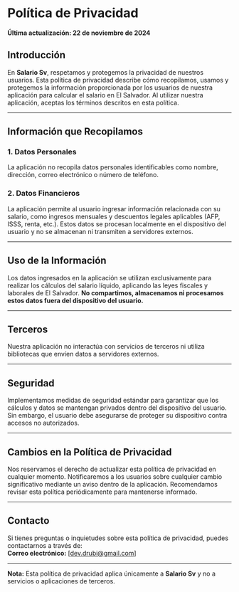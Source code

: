 # Política de Privacidad

**Última actualización: 22 de noviembre de 2024**

## Introducción  
En **Salario Sv**, respetamos y protegemos la privacidad de nuestros usuarios. Esta política de privacidad describe cómo recopilamos, usamos y protegemos la información proporcionada por los usuarios de nuestra aplicación para calcular el salario en El Salvador. Al utilizar nuestra aplicación, aceptas los términos descritos en esta política.

---

## Información que Recopilamos  

### 1. **Datos Personales**  
La aplicación no recopila datos personales identificables como nombre, dirección, correo electrónico o número de teléfono.  

### 2. **Datos Financieros**  
La aplicación permite al usuario ingresar información relacionada con su salario, como ingresos mensuales y descuentos legales aplicables (AFP, ISSS, renta, etc.). Estos datos se procesan localmente en el dispositivo del usuario y no se almacenan ni transmiten a servidores externos.

---

## Uso de la Información  

Los datos ingresados en la aplicación se utilizan exclusivamente para realizar los cálculos del salario líquido, aplicando las leyes fiscales y laborales de El Salvador. **No compartimos, almacenamos ni procesamos estos datos fuera del dispositivo del usuario.**

---

## Terceros  

Nuestra aplicación no interactúa con servicios de terceros ni utiliza bibliotecas que envíen datos a servidores externos.  

---

## Seguridad  

Implementamos medidas de seguridad estándar para garantizar que los cálculos y datos se mantengan privados dentro del dispositivo del usuario. Sin embargo, el usuario debe asegurarse de proteger su dispositivo contra accesos no autorizados.  

---

## Cambios en la Política de Privacidad  

Nos reservamos el derecho de actualizar esta política de privacidad en cualquier momento. Notificaremos a los usuarios sobre cualquier cambio significativo mediante un aviso dentro de la aplicación. Recomendamos revisar esta política periódicamente para mantenerse informado.  

---

## Contacto  

Si tienes preguntas o inquietudes sobre esta política de privacidad, puedes contactarnos a través de:  
**Correo electrónico:** [dev.drubi@gmail.com]  

--- 

**Nota:** Esta política de privacidad aplica únicamente a **Salario Sv** y no a servicios o aplicaciones de terceros.
